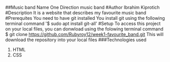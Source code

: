 ##Music band Name
One Direction music band
#Author
Ibrahim Kiprotich
#Description
It is a website that describes my favourite music band
#Prerequites
You need to have git installed
You install git using the following terminal command
    '$  sudo apt install git-all'
#Setup
To access this project on your local files, you can donwload using the folowing terminal command
$ git clone https://github.com/Rubyroy12/week1-favourite_band.git
This will download the repository into your local files
###Technologies used
1. HTML
2. CSS
